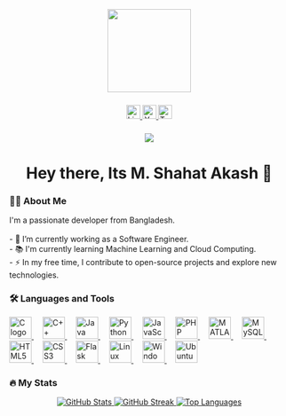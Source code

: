 <div align="center">
  <img height="150" src="https://media.giphy.com/media/M9gbBd9nbDrOTu1Mqx/giphy.gif" />
</div>

###

<div align="center">
    <a href="https://www.linkedin.com/in/mohammad-shahat-akash" target="_blank">
        <img src="https://img.shields.io/static/v1?message=LinkedIn&logo=linkedin&label=&color=0077B5&logoColor=white&labelColor=&style=for-the-badge" height="25" alt="LinkedIn logo" />
    </a>
    <a href="https://www.youtube.com/channel/s-akash" target="_blank">
        <img src="https://img.shields.io/static/v1?message=YouTube&logo=youtube&label=&color=FF0000&logoColor=white&labelColor=&style=for-the-badge" height="25" alt="YouTube logo" />
    </a>
    <a href="https://twitter.com/Shahat_Akash" target="_blank">
        <img src="https://img.shields.io/static/v1?message=Twitter&logo=twitter&label=&color=1DA1F2&logoColor=white&labelColor=&style=for-the-badge" height="25" alt="Twitter logo" />
    </a>
</div>

###

<div align="center">
  <img src="https://visitor-badge.laobi.icu/badge?page_id=skyline360" />
</div>

###

<h1 align="center">Hey there, Its M. Shahat Akash 👋</h1>

###

<h3 align="left">👩‍💻 About Me</h3>

<p align="left">
  I'm a passionate developer from Bangladesh.<br><br>
  - 🔭 I’m currently working as a Software Engineer.<br>
  - 📚 I'm currently learning Machine Learning and Cloud Computing.<br>
  - ⚡ In my free time, I contribute to open-source projects and explore new technologies.
</p>

###

<h3 align="left">🛠 Languages and Tools</h3>

<div align="left">
  <a href="https://en.cppreference.com/w/c" target="_blank" rel="noopener noreferrer">
    <img src="https://cdn.jsdelivr.net/gh/devicons/devicon/icons/c/c-original.svg" height="40" alt="C logo" />
  </a>
  <img width="12" />
  <a href="https://en.cppreference.com/w/cpp" target="_blank" rel="noopener noreferrer">
    <img src="https://cdn.jsdelivr.net/gh/devicons/devicon/icons/cplusplus/cplusplus-original.svg" height="40" alt="C++ logo" />
  </a>
  <img width="12" />
  <a href="https://www.oracle.com/java/" target="_blank" rel="noopener noreferrer">
    <img src="https://cdn.jsdelivr.net/gh/devicons/devicon/icons/java/java-original.svg" height="40" alt="Java logo" />
  </a>
  <img width="12" />
  <a href="https://www.python.org/" target="_blank" rel="noopener noreferrer">
    <img src="https://cdn.jsdelivr.net/gh/devicons/devicon/icons/python/python-original.svg" height="40" alt="Python logo" />
  </a>
  <img width="12" />
  <a href="https://developer.mozilla.org/en-US/docs/Web/JavaScript" target="_blank" rel="noopener noreferrer">
    <img src="https://cdn.jsdelivr.net/gh/devicons/devicon/icons/javascript/javascript-original.svg" height="40" alt="JavaScript logo" />
  </a>
  <img width="12" />
  <a href="https://www.php.net/" target="_blank" rel="noopener noreferrer">
    <img src="https://cdn.jsdelivr.net/gh/devicons/devicon/icons/php/php-original.svg" height="40" alt="PHP logo" />
  </a>
  <img width="12" />
  <a href="https://www.mathworks.com/products/matlab.html" target="_blank" rel="noopener noreferrer">
    <img src="https://cdn.jsdelivr.net/gh/devicons/devicon/icons/matlab/matlab-original.svg" height="40" alt="MATLAB logo" />
  </a>
  <img width="12" />
  <a href="https://www.mysql.com/" target="_blank" rel="noopener noreferrer">
    <img src="https://cdn.jsdelivr.net/gh/devicons/devicon/icons/mysql/mysql-original.svg" height="40" alt="MySQL logo" />
  </a>
  <img width="12" />
  <a href="https://developer.mozilla.org/en-US/docs/Web/HTML" target="_blank" rel="noopener noreferrer">
    <img src="https://cdn.jsdelivr.net/gh/devicons/devicon/icons/html5/html5-original.svg" height="40" alt="HTML5 logo" />
  </a>
  <img width="12" />
  <a href="https://developer.mozilla.org/en-US/docs/Web/CSS" target="_blank" rel="noopener noreferrer">
    <img src="https://cdn.jsdelivr.net/gh/devicons/devicon/icons/css3/css3-original.svg" height="40" alt="CSS3 logo" />
  </a>
  <img width="12" />
  <a href="https://flask.palletsprojects.com/" target="_blank" rel="noopener noreferrer">
    <img src="https://cdn.jsdelivr.net/gh/devicons/devicon/icons/flask/flask-original.svg" height="40" alt="Flask logo" />
  </a>
  <img width="12" />
  <a href="https://www.linux.org/" target="_blank" rel="noopener noreferrer">
    <img src="https://cdn.jsdelivr.net/gh/devicons/devicon/icons/linux/linux-original.svg" height="40" alt="Linux logo" />
  </a>
  <img width="12" />
  <a href="https://www.microsoft.com/windows" target="_blank" rel="noopener noreferrer">
    <img src="https://cdn.jsdelivr.net/gh/devicons/devicon/icons/windows8/windows8-original.svg" height="40" alt="Windows logo" />
  </a>
  <img width="12" />
  <a href="https://ubuntu.com/" target="_blank" rel="noopener noreferrer">
    <img src="https://cdn.jsdelivr.net/gh/devicons/devicon/icons/ubuntu/ubuntu-plain.svg" height="40" alt="Ubuntu logo" />
  </a>
</div>

###

<h3 align="left">🔥 My Stats</h3>

<div align="center">
  <a href="https://github.com/skyline180">
    <img src="https://github-readme-stats.vercel.app/api?username=skyline180&theme=tokyonight&show_icons=true&hide_border=true&count_private=true" alt="GitHub Stats" />
  </a>
  <a href="https://github.com/skyline180">
    <img src="https://github-readme-streak-stats.herokuapp.com/?user=skyline180&theme=tokyonight&hide_border=true" alt="GitHub Streak" />
  </a>
  <a href="https://github.com/skyline180">
    <img src="https://github-readme-stats.vercel.app/api/top-langs/?username=skyline180&theme=tokyonight&show_icons=true&hide_border=true&layout=compact" alt="Top Languages" />
  </a>
</div>


###
